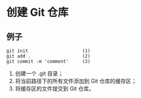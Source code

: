 # 创建 Git 仓库

## 例子

```shell
git init                    (1)
git add .                   (2)
git commit -m 'comment'     (3)
```

1. 创建一个 .git 目录；
2. 将当前路径下的所有文件添加到 Git 仓库的缓存区；
3. 将缓存区的文件提交到 Git 仓库。
